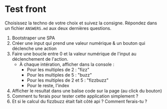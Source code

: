 
# Test front

Choisissez la techno de votre choix et suivez la consigne. Répondez dans un fichier `ANSWERS.md` aux deux dernières questions.

1. Bootstraper une SPA
2. Créer une input qui prend une valeur numérique & un bouton qui déclenche une action
3. Faire une boucle entre 0 et la valeur numérique de l'input au déclenchement de l'action.
    - À chaque intération, afficher dans la console :
        - Pour les multiples de 2 : "fizz"
        - Pour les multiples de 5 : "buzz"
        - Pour les multiples de 2 et 5 : "fizzbuzz"
        - Pour le reste, l'index
4. Afficher le resultat dans une balise code sur la page (au click du bouton)
5. Comment tu ferais pour tester cette application simplement ?
6. Et si le calcul du fizzbuzz était fait côté api ? Comment ferais-tu ?
